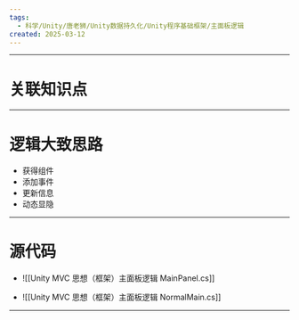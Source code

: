 ```yaml
---
tags:
  - 科学/Unity/唐老狮/Unity数据持久化/Unity程序基础框架/主面板逻辑
created: 2025-03-12
---
```


---
# 关联知识点



---
# 逻辑大致思路

- 获得组件
- 添加事件
- 更新信息
- 动态显隐

---
# 源代码

- ![[Unity MVC 思想（框架）主面板逻辑 MainPanel.cs]]

- ![[Unity MVC 思想（框架）主面板逻辑 NormalMain.cs]]

---